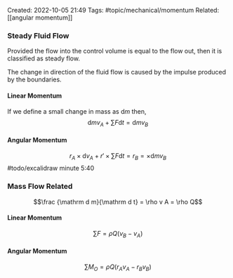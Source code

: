 Created: 2022-10-05 21:49
Tags: #topic/mechanical/momentum
Related: [[angular momentum]]

### Steady Fluid Flow
Provided the flow into the control volume is equal to the flow out, then it is classified as steady flow.

The change in direction of the fluid flow is caused by the impulse produced by the boundaries.

#### Linear Momentum
If we define a small change in mass as $\mathrm d m$ then,
$$\mathrm d m v_A + \sum F \mathrm d t = \mathrm d m v_B$$

#### Angular Momentum
$$r_A \times \mathrm d v_A + r' \times \sum F \mathrm d t = r_B = \times \mathrm d m v_B$$
#todo/excalidraw minute 5:40

### Mass Flow Related
$$\frac {\mathrm d m}{\mathrm d t} = \rho v A = \rho Q$$

#### Linear Momentum
$$\sum F = \rho Q(v_B - v_A)$$

#### Angular Momentum
$$\sum M_O = \rho Q(r_A v_A - r_B v_B)$$
